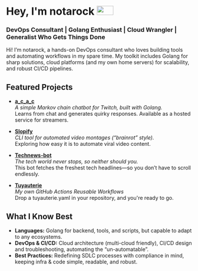 # Hey, I'm notarock <img src="https://github.com/user-attachments/assets/7c426aa9-1348-4f88-aca8-729296816f3e" height="25" width="45" />

### DevOps Consultant | Golang Enthusiast | Cloud Wrangler | Generalist Who Gets Things Done

Hi! I’m notarock, a hands-on DevOps consultant who loves building tools and automating workflows in my spare time. My toolkit includes Golang for sharp solutions, cloud platforms (and my own home servers) for scalability, and robust CI/CD pipelines.

## Featured Projects

- **[a_c_a_c](https://github.com/notarock/a_c_a_c)**  
  _A simple Markov chain chatbot for Twitch, built with Golang._  
  Learns from chat and generates quirky responses. Available as a hosted service for streamers.

- **[Slopify](https://rochdamour.com/projects/slopify/)**  
  _CLI tool for automated video montages (“brainrot” style)._  
  Exploring how easy it is to automate viral video content.

- **[Technews-bot](https://github.com/notarock/technews-bot)**  
  _The tech world never stops, so neither should you._  
  This bot fetches the freshest tech headlines—so you don’t have to scroll endlessly.

- **[Tuyauterie](https://github.com/notarock/tuyauterie)**  
  _My own GitHub Actions Reusable Workflows_  
  Drop a tuyauterie.yaml in your repository, and you're ready to go.

## What I Know Best

- **Languages:** Golang for backend, tools, and scripts, but capable to adapt to any ecosystems.
- **DevOps & CI/CD:** Cloud architecture (multi-cloud friendly), CI/CD design and troubleshooting, automating the “un-automatable”.
- **Best Practices:** Redefining SDLC processes with compliance in mind, keeping infra & code simple, readable, and robust.
